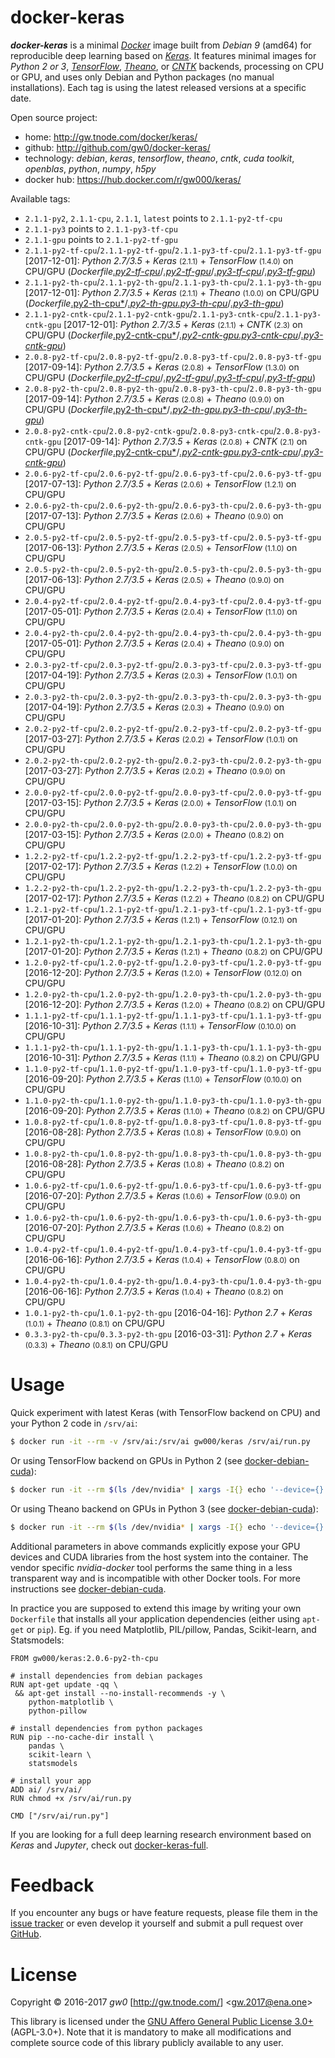 docker-keras
============

***docker-keras*** is a minimal [*Docker*](http://www.docker.com/) image built from *Debian 9* (amd64) for reproducible deep learning based on [*Keras*](http://keras.io/). It features minimal images for *Python 2 or 3*, [*TensorFlow*](http://www.tensorflow.org/), [*Theano*](http://deeplearning.net/software/theano/), or [*CNTK*](https://docs.microsoft.com/en-us/cognitive-toolkit/) backends, processing on CPU or GPU, and uses only Debian and Python packages (no manual installations). Each tag is using the latest released versions at a specific date.

Open source project:

- <i class="fa fa-fw fa-home"></i> home: <http://gw.tnode.com/docker/keras/>
- <i class="fa fa-fw fa-github-square"></i> github: <http://github.com/gw0/docker-keras/>
- <i class="fa fa-fw fa-laptop"></i> technology: *debian*, *keras*, *tensorflow*, *theano*, *cntk*, *cuda toolkit*, *openblas*, *python*, *numpy*, *h5py*
- <i class="fa fa-fw fa-database"></i> docker hub: <https://hub.docker.com/r/gw000/keras/>

Available tags:

- `2.1.1-py2`, `2.1.1-cpu`, `2.1.1`, `latest` points to `2.1.1-py2-tf-cpu`
- `2.1.1-py3` points to `2.1.1-py3-tf-cpu`
- `2.1.1-gpu` points to `2.1.1-py2-tf-gpu`
- `2.1.1-py2-tf-cpu`/`2.1.1-py2-tf-gpu`/`2.1.1-py3-tf-cpu`/`2.1.1-py3-tf-gpu` [2017-12-01]: *Python 2.7/3.5* + *Keras* <small>(2.1.1)</small> + *TensorFlow* <small>(1.4.0)</small> on CPU/GPU (*Dockerfile*[*.py2-tf-cpu*](http://github.com/gw0/docker-keras/blob/master/Dockerfile.py2-tf-cpu)/[*.py2-tf-gpu*](http://github.com/gw0/docker-keras/blob/master/Dockerfile.py2-tf-gpu)/[*.py3-tf-cpu*](http://github.com/gw0/docker-keras/blob/master/Dockerfile.py3-tf-cpu)/[*.py3-tf-gpu*](http://github.com/gw0/docker-keras/blob/master/Dockerfile.py3-tf-gpu))
- `2.1.1-py2-th-cpu`/`2.1.1-py2-th-gpu`/`2.1.1-py3-th-cpu`/`2.1.1-py3-th-gpu` [2017-12-01]: *Python 2.7/3.5* + *Keras* <small>(2.1.1)</small> + *Theano* <small>(1.0.0)</small> on CPU/GPU (*Dockerfile*[.py2-th-cpu*](http://github.com/gw0/docker-keras/blob/master/Dockerfile.py2-th-cpu)/[*.py2-th-gpu*](http://github.com/gw0/docker-keras/blob/master/Dockerfile.py2-th-gpu)[*.py3-th-cpu*](http://github.com/gw0/docker-keras/blob/master/Dockerfile.py3-th-cpu)/[*.py3-th-gpu*](http://github.com/gw0/docker-keras/blob/master/Dockerfile.py3-th-gpu))
- `2.1.1-py2-cntk-cpu`/`2.1.1-py2-cntk-gpu`/`2.1.1-py3-cntk-cpu`/`2.1.1-py3-cntk-gpu` [2017-12-01]: *Python 2.7/3.5* + *Keras* <small>(2.1.1)</small> + *CNTK* <small>(2.3)</small> on CPU/GPU (*Dockerfile*[.py2-cntk-cpu*](http://github.com/gw0/docker-keras/blob/master/Dockerfile.py2-cntk-cpu)/[*.py2-cntk-gpu*](http://github.com/gw0/docker-keras/blob/master/Dockerfile.py2-cntk-gpu)[*.py3-cntk-cpu*](http://github.com/gw0/docker-keras/blob/master/Dockerfile.py3-cntk-cpu)/[*.py3-cntk-gpu*](http://github.com/gw0/docker-keras/blob/master/Dockerfile.py3-cntk-gpu))
- `2.0.8-py2-tf-cpu`/`2.0.8-py2-tf-gpu`/`2.0.8-py3-tf-cpu`/`2.0.8-py3-tf-gpu` [2017-09-14]: *Python 2.7/3.5* + *Keras* <small>(2.0.8)</small> + *TensorFlow* <small>(1.3.0)</small> on CPU/GPU (*Dockerfile*[*.py2-tf-cpu*](http://github.com/gw0/docker-keras/blob/master/Dockerfile.py2-tf-cpu)/[*.py2-tf-gpu*](http://github.com/gw0/docker-keras/blob/master/Dockerfile.py2-tf-gpu)/[*.py3-tf-cpu*](http://github.com/gw0/docker-keras/blob/master/Dockerfile.py3-tf-cpu)/[*.py3-tf-gpu*](http://github.com/gw0/docker-keras/blob/master/Dockerfile.py3-tf-gpu))
- `2.0.8-py2-th-cpu`/`2.0.8-py2-th-gpu`/`2.0.8-py3-th-cpu`/`2.0.8-py3-th-gpu` [2017-09-14]: *Python 2.7/3.5* + *Keras* <small>(2.0.8)</small> + *Theano* <small>(0.9.0)</small> on CPU/GPU (*Dockerfile*[.py2-th-cpu*](http://github.com/gw0/docker-keras/blob/master/Dockerfile.py2-th-cpu)/[*.py2-th-gpu*](http://github.com/gw0/docker-keras/blob/master/Dockerfile.py2-th-gpu)[*.py3-th-cpu*](http://github.com/gw0/docker-keras/blob/master/Dockerfile.py3-th-cpu)/[*.py3-th-gpu*](http://github.com/gw0/docker-keras/blob/master/Dockerfile.py3-th-gpu))
- `2.0.8-py2-cntk-cpu`/`2.0.8-py2-cntk-gpu`/`2.0.8-py3-cntk-cpu`/`2.0.8-py3-cntk-gpu` [2017-09-14]: *Python 2.7/3.5* + *Keras* <small>(2.0.8)</small> + *CNTK* <small>(2.1)</small> on CPU/GPU (*Dockerfile*[.py2-cntk-cpu*](http://github.com/gw0/docker-keras/blob/master/Dockerfile.py2-cntk-cpu)/[*.py2-cntk-gpu*](http://github.com/gw0/docker-keras/blob/master/Dockerfile.py2-cntk-gpu)[*.py3-cntk-cpu*](http://github.com/gw0/docker-keras/blob/master/Dockerfile.py3-cntk-cpu)/[*.py3-cntk-gpu*](http://github.com/gw0/docker-keras/blob/master/Dockerfile.py3-cntk-gpu))
- `2.0.6-py2-tf-cpu`/`2.0.6-py2-tf-gpu`/`2.0.6-py3-tf-cpu`/`2.0.6-py3-tf-gpu` [2017-07-13]: *Python 2.7/3.5* + *Keras* <small>(2.0.6)</small> + *TensorFlow* <small>(1.2.1)</small> on CPU/GPU
- `2.0.6-py2-th-cpu`/`2.0.6-py2-th-gpu`/`2.0.6-py3-th-cpu`/`2.0.6-py3-th-gpu` [2017-07-13]: *Python 2.7/3.5* + *Keras* <small>(2.0.6)</small> + *Theano* <small>(0.9.0)</small> on CPU/GPU
- `2.0.5-py2-tf-cpu`/`2.0.5-py2-tf-gpu`/`2.0.5-py3-tf-cpu`/`2.0.5-py3-tf-gpu` [2017-06-13]: *Python 2.7/3.5* + *Keras* <small>(2.0.5)</small> + *TensorFlow* <small>(1.1.0)</small> on CPU/GPU
- `2.0.5-py2-th-cpu`/`2.0.5-py2-th-gpu`/`2.0.5-py3-th-cpu`/`2.0.5-py3-th-gpu` [2017-06-13]: *Python 2.7/3.5* + *Keras* <small>(2.0.5)</small> + *Theano* <small>(0.9.0)</small> on CPU/GPU
- `2.0.4-py2-tf-cpu`/`2.0.4-py2-tf-gpu`/`2.0.4-py3-tf-cpu`/`2.0.4-py3-tf-gpu` [2017-05-01]: *Python 2.7/3.5* + *Keras* <small>(2.0.4)</small> + *TensorFlow* <small>(1.1.0)</small> on CPU/GPU
- `2.0.4-py2-th-cpu`/`2.0.4-py2-th-gpu`/`2.0.4-py3-th-cpu`/`2.0.4-py3-th-gpu` [2017-05-01]: *Python 2.7/3.5* + *Keras* <small>(2.0.4)</small> + *Theano* <small>(0.9.0)</small> on CPU/GPU
- `2.0.3-py2-tf-cpu`/`2.0.3-py2-tf-gpu`/`2.0.3-py3-tf-cpu`/`2.0.3-py3-tf-gpu` [2017-04-19]: *Python 2.7/3.5* + *Keras* <small>(2.0.3)</small> + *TensorFlow* <small>(1.0.1)</small> on CPU/GPU
- `2.0.3-py2-th-cpu`/`2.0.3-py2-th-gpu`/`2.0.3-py3-th-cpu`/`2.0.3-py3-th-gpu` [2017-04-19]: *Python 2.7/3.5* + *Keras* <small>(2.0.3)</small> + *Theano* <small>(0.9.0)</small> on CPU/GPU
- `2.0.2-py2-tf-cpu`/`2.0.2-py2-tf-gpu`/`2.0.2-py3-tf-cpu`/`2.0.2-py3-tf-gpu` [2017-03-27]: *Python 2.7/3.5* + *Keras* <small>(2.0.2)</small> + *TensorFlow* <small>(1.0.1)</small> on CPU/GPU
- `2.0.2-py2-th-cpu`/`2.0.2-py2-th-gpu`/`2.0.2-py3-th-cpu`/`2.0.2-py3-th-gpu` [2017-03-27]: *Python 2.7/3.5* + *Keras* <small>(2.0.2)</small> + *Theano* <small>(0.9.0)</small> on CPU/GPU
- `2.0.0-py2-tf-cpu`/`2.0.0-py2-tf-gpu`/`2.0.0-py3-tf-cpu`/`2.0.0-py3-tf-gpu` [2017-03-15]: *Python 2.7/3.5* + *Keras* <small>(2.0.0)</small> + *TensorFlow* <small>(1.0.1)</small> on CPU/GPU
- `2.0.0-py2-th-cpu`/`2.0.0-py2-th-gpu`/`2.0.0-py3-th-cpu`/`2.0.0-py3-th-gpu` [2017-03-15]: *Python 2.7/3.5* + *Keras* <small>(2.0.0)</small> + *Theano* <small>(0.8.2)</small> on CPU/GPU
- `1.2.2-py2-tf-cpu`/`1.2.2-py2-tf-gpu`/`1.2.2-py3-tf-cpu`/`1.2.2-py3-tf-gpu` [2017-02-17]: *Python 2.7/3.5* + *Keras* <small>(1.2.2)</small> + *TensorFlow* <small>(1.0.0)</small> on CPU/GPU
- `1.2.2-py2-th-cpu`/`1.2.2-py2-th-gpu`/`1.2.2-py3-th-cpu`/`1.2.2-py3-th-gpu` [2017-02-17]: *Python 2.7/3.5* + *Keras* <small>(1.2.2)</small> + *Theano* <small>(0.8.2)</small> on CPU/GPU
- `1.2.1-py2-tf-cpu`/`1.2.1-py2-tf-gpu`/`1.2.1-py3-tf-cpu`/`1.2.1-py3-tf-gpu` [2017-01-20]: *Python 2.7/3.5* + *Keras* <small>(1.2.1)</small> + *TensorFlow* <small>(0.12.1)</small> on CPU/GPU
- `1.2.1-py2-th-cpu`/`1.2.1-py2-th-gpu`/`1.2.1-py3-th-cpu`/`1.2.1-py3-th-gpu` [2017-01-20]: *Python 2.7/3.5* + *Keras* <small>(1.2.1)</small> + *Theano* <small>(0.8.2)</small> on CPU/GPU
- `1.2.0-py2-tf-cpu`/`1.2.0-py2-tf-gpu`/`1.2.0-py3-tf-cpu`/`1.2.0-py3-tf-gpu` [2016-12-20]: *Python 2.7/3.5* + *Keras* <small>(1.2.0)</small> + *TensorFlow* <small>(0.12.0)</small> on CPU/GPU
- `1.2.0-py2-th-cpu`/`1.2.0-py2-th-gpu`/`1.2.0-py3-th-cpu`/`1.2.0-py3-th-gpu` [2016-12-20]: *Python 2.7/3.5* + *Keras* <small>(1.2.0)</small> + *Theano* <small>(0.8.2)</small> on CPU/GPU
- `1.1.1-py2-tf-cpu`/`1.1.1-py2-tf-gpu`/`1.1.1-py3-tf-cpu`/`1.1.1-py3-tf-gpu` [2016-10-31]: *Python 2.7/3.5* + *Keras* <small>(1.1.1)</small> + *TensorFlow* <small>(0.10.0)</small> on CPU/GPU
- `1.1.1-py2-th-cpu`/`1.1.1-py2-th-gpu`/`1.1.1-py3-th-cpu`/`1.1.1-py3-th-gpu` [2016-10-31]: *Python 2.7/3.5* + *Keras* <small>(1.1.1)</small> + *Theano* <small>(0.8.2)</small> on CPU/GPU
- `1.1.0-py2-tf-cpu`/`1.1.0-py2-tf-gpu`/`1.1.0-py3-tf-cpu`/`1.1.0-py3-tf-gpu` [2016-09-20]: *Python 2.7/3.5* + *Keras* <small>(1.1.0)</small> + *TensorFlow* <small>(0.10.0)</small> on CPU/GPU
- `1.1.0-py2-th-cpu`/`1.1.0-py2-th-gpu`/`1.1.0-py3-th-cpu`/`1.1.0-py3-th-gpu` [2016-09-20]: *Python 2.7/3.5* + *Keras* <small>(1.1.0)</small> + *Theano* <small>(0.8.2)</small> on CPU/GPU
- `1.0.8-py2-tf-cpu`/`1.0.8-py2-tf-gpu`/`1.0.8-py3-tf-cpu`/`1.0.8-py3-tf-gpu` [2016-08-28]: *Python 2.7/3.5* + *Keras* <small>(1.0.8)</small> + *TensorFlow* <small>(0.9.0)</small> on CPU/GPU
- `1.0.8-py2-th-cpu`/`1.0.8-py2-th-gpu`/`1.0.8-py3-th-cpu`/`1.0.8-py3-th-gpu` [2016-08-28]: *Python 2.7/3.5* + *Keras* <small>(1.0.8)</small> + *Theano* <small>(0.8.2)</small> on CPU/GPU
- `1.0.6-py2-tf-cpu`/`1.0.6-py2-tf-gpu`/`1.0.6-py3-tf-cpu`/`1.0.6-py3-tf-gpu` [2016-07-20]: *Python 2.7/3.5* + *Keras* <small>(1.0.6)</small> + *TensorFlow* <small>(0.9.0)</small> on CPU/GPU
- `1.0.6-py2-th-cpu`/`1.0.6-py2-th-gpu`/`1.0.6-py3-th-cpu`/`1.0.6-py3-th-gpu` [2016-07-20]: *Python 2.7/3.5* + *Keras* <small>(1.0.6)</small> + *Theano* <small>(0.8.2)</small> on CPU/GPU
- `1.0.4-py2-tf-cpu`/`1.0.4-py2-tf-gpu`/`1.0.4-py3-tf-cpu`/`1.0.4-py3-tf-gpu` [2016-06-16]: *Python 2.7/3.5* + *Keras* <small>(1.0.4)</small> + *TensorFlow* <small>(0.8.0)</small> on CPU/GPU
- `1.0.4-py2-th-cpu`/`1.0.4-py2-th-gpu`/`1.0.4-py3-th-cpu`/`1.0.4-py3-th-gpu` [2016-06-16]: *Python 2.7/3.5* + *Keras* <small>(1.0.4)</small> + *Theano* <small>(0.8.2)</small> on CPU/GPU
- `1.0.1-py2-th-cpu`/`1.0.1-py2-th-gpu` [2016-04-16]: *Python 2.7* + *Keras* <small>(1.0.1)</small> + *Theano* <small>(0.8.1)</small> on CPU/GPU
- `0.3.3-py2-th-cpu`/`0.3.3-py2-th-gpu` [2016-03-31]: *Python 2.7* + *Keras* <small>(0.3.3)</small> + *Theano* <small>(0.8.1)</small> on CPU/GPU


Usage
=====

Quick experiment with latest Keras (with TensorFlow backend on CPU) and your Python 2 code in `/srv/ai`:

```bash
$ docker run -it --rm -v /srv/ai:/srv/ai gw000/keras /srv/ai/run.py
```

Or using TensorFlow backend on GPUs in Python 2 (see [docker-debian-cuda](http://gw.tnode.com/docker/debian-cuda/)):

```bash
$ docker run -it --rm $(ls /dev/nvidia* | xargs -I{} echo '--device={}') $(ls /usr/lib/*-linux-gnu/{libcuda,libnvidia}* | xargs -I{} echo '-v {}:{}:ro') -v /srv/ai:/srv/ai gw000/keras:2.0.6-py2-tf-gpu /srv/ai/run.py
```

Or using Theano backend on GPUs in Python 3 (see [docker-debian-cuda](http://gw.tnode.com/docker/debian-cuda/)):

```bash
$ docker run -it --rm $(ls /dev/nvidia* | xargs -I{} echo '--device={}') $(ls /usr/lib/*-linux-gnu/{libcuda,libnvidia}* | xargs -I{} echo '-v {}:{}:ro') -v /srv/ai:/srv/ai gw000/keras:2.0.6-py3-th-gpu /srv/ai/run.py
```

Additional parameters in above commands explicitly expose your GPU devices and CUDA libraries from the host system into the container. The vendor specific *nvidia-docker* tool performs the same thing in a less transparent way and is incompatible with other Docker tools. For more instructions see [docker-debian-cuda](http://gw.tnode.com/docker/debian-cuda/).

In practice you are supposed to extend this image by writing your own `Dockerfile` that installs all your application dependencies (either using `apt-get` or `pip`). Eg. if you need Matplotlib, PIL/pillow, Pandas, Scikit-learn, and Statsmodels:

```
FROM gw000/keras:2.0.6-py2-th-cpu

# install dependencies from debian packages
RUN apt-get update -qq \
 && apt-get install --no-install-recommends -y \
    python-matplotlib \
    python-pillow

# install dependencies from python packages
RUN pip --no-cache-dir install \
    pandas \
    scikit-learn \
    statsmodels

# install your app
ADD ai/ /srv/ai/
RUN chmod +x /srv/ai/run.py

CMD ["/srv/ai/run.py"]
```

If you are looking for a full deep learning research environment based on *Keras* and *Jupyter*, check out [docker-keras-full](http://gw.tnode.com/docker/keras-full/).


Feedback
========

If you encounter any bugs or have feature requests, please file them in the [issue tracker](http://github.com/gw0/docker-keras/issues/) or even develop it yourself and submit a pull request over [GitHub](http://github.com/gw0/docker-keras/).


License
=======

Copyright &copy; 2016-2017 *gw0* [<http://gw.tnode.com/>] &lt;<gw.2017@ena.one>&gt;

This library is licensed under the [GNU Affero General Public License 3.0+](LICENSE_AGPL-3.0.txt) (AGPL-3.0+). Note that it is mandatory to make all modifications and complete source code of this library publicly available to any user.

